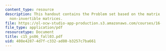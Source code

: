 ```yaml
---
content_type: resource
description: This handout contains the Problem set based on the matrix package and
  non-invertible matrices.
file: https://ol-ocw-studio-app-production.s3.amazonaws.com/courses/16-01-unified-engineering-i-ii-iii-iv-fall-2005-spring-2006/408e42874d7fc332ad80b3257c7ba661_c15_ps06_fall03.pdf
file_type: application/pdf
resourcetype: Document
title: c15_ps06_fall03.pdf
uid: 408e4287-4d7f-c332-ad80-b3257c7ba661
---
```

